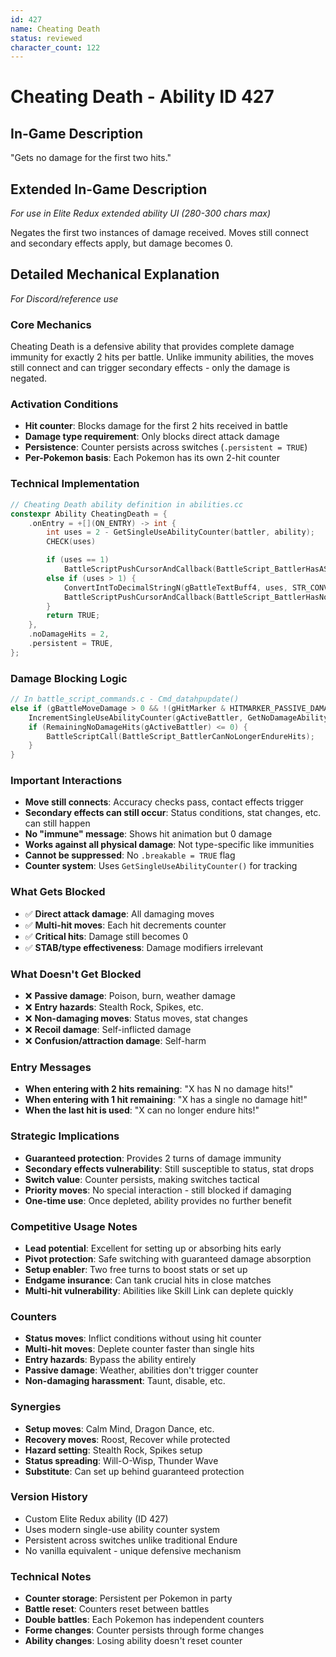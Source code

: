 ```yaml
---
id: 427
name: Cheating Death
status: reviewed
character_count: 122
---
```


# Cheating Death - Ability ID 427

## In-Game Description
"Gets no damage for the first two hits."

## Extended In-Game Description
*For use in Elite Redux extended ability UI (280-300 chars max)*

Negates the first two instances of damage received. Moves still connect and secondary effects apply, but damage becomes 0.

## Detailed Mechanical Explanation
*For Discord/reference use*

### Core Mechanics
Cheating Death is a defensive ability that provides complete damage immunity for exactly 2 hits per battle. Unlike immunity abilities, the moves still connect and can trigger secondary effects - only the damage is negated.

### Activation Conditions
- **Hit counter**: Blocks damage for the first 2 hits received in battle
- **Damage type requirement**: Only blocks direct attack damage
- **Persistence**: Counter persists across switches (`.persistent = TRUE`)
- **Per-Pokemon basis**: Each Pokemon has its own 2-hit counter

### Technical Implementation
```cpp
// Cheating Death ability definition in abilities.cc
constexpr Ability CheatingDeath = {
    .onEntry = +[](ON_ENTRY) -> int {
        int uses = 2 - GetSingleUseAbilityCounter(battler, ability);
        CHECK(uses)

        if (uses == 1)
            BattleScriptPushCursorAndCallback(BattleScript_BattlerHasASingleNoDamageHit);
        else if (uses > 1) {
            ConvertIntToDecimalStringN(gBattleTextBuff4, uses, STR_CONV_MODE_LEFT_ALIGN, 2);
            BattleScriptPushCursorAndCallback(BattleScript_BattlerHasNoDamageHits);
        }
        return TRUE;
    },
    .noDamageHits = 2,
    .persistent = TRUE,
};
```

### Damage Blocking Logic
```cpp
// In battle_script_commands.c - Cmd_datahpupdate()
else if (gBattleMoveDamage > 0 && !(gHitMarker & HITMARKER_PASSIVE_DAMAGE) && RemainingNoDamageHits(gActiveBattler) > 0) {
    IncrementSingleUseAbilityCounter(gActiveBattler, GetNoDamageAbility(gActiveBattler), 1);
    if (RemainingNoDamageHits(gActiveBattler) <= 0) {
        BattleScriptCall(BattleScript_BattlerCanNoLongerEndureHits);
    }
}
```

### Important Interactions
- **Move still connects**: Accuracy checks pass, contact effects trigger
- **Secondary effects can still occur**: Status conditions, stat changes, etc. can still happen
- **No "immune" message**: Shows hit animation but 0 damage
- **Works against all physical damage**: Not type-specific like immunities
- **Cannot be suppressed**: No `.breakable = TRUE` flag
- **Counter system**: Uses `GetSingleUseAbilityCounter()` for tracking

### What Gets Blocked
- ✅ **Direct attack damage**: All damaging moves
- ✅ **Multi-hit moves**: Each hit decrements counter
- ✅ **Critical hits**: Damage still becomes 0
- ✅ **STAB/type effectiveness**: Damage modifiers irrelevant

### What Doesn't Get Blocked
- ❌ **Passive damage**: Poison, burn, weather damage
- ❌ **Entry hazards**: Stealth Rock, Spikes, etc.
- ❌ **Non-damaging moves**: Status moves, stat changes
- ❌ **Recoil damage**: Self-inflicted damage
- ❌ **Confusion/attraction damage**: Self-harm

### Entry Messages
- **When entering with 2 hits remaining**: "X has N no damage hits!" 
- **When entering with 1 hit remaining**: "X has a single no damage hit!"
- **When the last hit is used**: "X can no longer endure hits!"

### Strategic Implications
- **Guaranteed protection**: Provides 2 turns of damage immunity
- **Secondary effects vulnerability**: Still susceptible to status, stat drops
- **Switch value**: Counter persists, making switches tactical
- **Priority moves**: No special interaction - still blocked if damaging
- **One-time use**: Once depleted, ability provides no further benefit

### Competitive Usage Notes
- **Lead potential**: Excellent for setting up or absorbing hits early
- **Pivot protection**: Safe switching with guaranteed damage absorption
- **Setup enabler**: Two free turns to boost stats or set up
- **Endgame insurance**: Can tank crucial hits in close matches
- **Multi-hit vulnerability**: Abilities like Skill Link can deplete quickly

### Counters
- **Status moves**: Inflict conditions without using hit counter
- **Multi-hit moves**: Deplete counter faster than single hits
- **Entry hazards**: Bypass the ability entirely
- **Passive damage**: Weather, abilities don't trigger counter
- **Non-damaging harassment**: Taunt, disable, etc.

### Synergies
- **Setup moves**: Calm Mind, Dragon Dance, etc.
- **Recovery moves**: Roost, Recover while protected
- **Hazard setting**: Stealth Rock, Spikes setup
- **Status spreading**: Will-O-Wisp, Thunder Wave
- **Substitute**: Can set up behind guaranteed protection

### Version History
- Custom Elite Redux ability (ID 427)
- Uses modern single-use ability counter system
- Persistent across switches unlike traditional Endure
- No vanilla equivalent - unique defensive mechanism

### Technical Notes
- **Counter storage**: Persistent per Pokemon in party
- **Battle reset**: Counters reset between battles
- **Double battles**: Each Pokemon has independent counters
- **Forme changes**: Counter persists through forme changes
- **Ability changes**: Losing ability doesn't reset counter